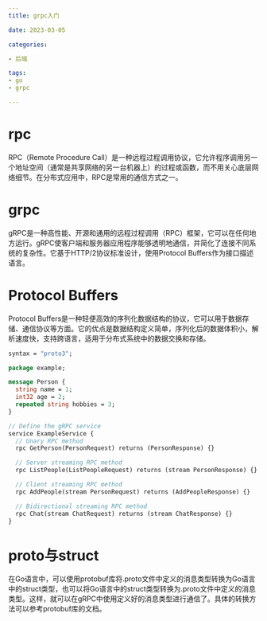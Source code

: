 ```yaml
---
title: grpc入门

date: 2023-03-05

categories:

- 后端 

tags:
- go
- grpc

---
```


# rpc
RPC（Remote Procedure Call）是一种远程过程调用协议，它允许程序调用另一个地址空间（通常是共享网络的另一台机器上）的过程或函数，而不用关心底层网络细节。在分布式应用中，RPC是常用的通信方式之一。


# grpc
gRPC是一种高性能、开源和通用的远程过程调用（RPC）框架，它可以在任何地方运行。gRPC使客户端和服务器应用程序能够透明地通信，并简化了连接不同系统的复杂性。它基于HTTP/2协议标准设计，使用Protocol Buffers作为接口描述语言。


# Protocol Buffers
Protocol Buffers是一种轻便高效的序列化数据结构的协议，它可以用于数据存储、通信协议等方面。它的优点是数据结构定义简单，序列化后的数据体积小，解析速度快，支持跨语言，适用于分布式系统中的数据交换和存储。

```proto
syntax = "proto3";

package example;

message Person {
  string name = 1;
  int32 age = 2;
  repeated string hobbies = 3;
}

// Define the gRPC service
service ExampleService {
  // Unary RPC method
  rpc GetPerson(PersonRequest) returns (PersonResponse) {}

  // Server streaming RPC method
  rpc ListPeople(ListPeopleRequest) returns (stream PersonResponse) {}

  // Client streaming RPC method
  rpc AddPeople(stream PersonRequest) returns (AddPeopleResponse) {}

  // Bidirectional streaming RPC method
  rpc Chat(stream ChatRequest) returns (stream ChatResponse) {}
}
```

# proto与struct
在Go语言中，可以使用protobuf库将.proto文件中定义的消息类型转换为Go语言中的struct类型，也可以将Go语言中的struct类型转换为.proto文件中定义的消息类型。这样，就可以在gRPC中使用定义好的消息类型进行通信了。具体的转换方法可以参考protobuf库的文档。



